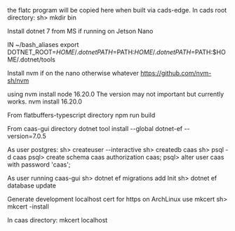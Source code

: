 the flatc program will be copied here when built via cads-edge.
In cads root directory:
sh> mkdir bin

Install dotnet 7 from MS if running on Jetson Nano

IN ~/bash_aliases
export DOTNET_ROOT=$HOME/.dotnet
PATH=$PATH:$HOME/.dotnet
PATH=$PATH:$HOME/.dotnet/tools


Install nvm if on the nano otherwise whatever
https://github.com/nvm-sh/nvm

using nvm install node 16.20.0 The version may not important but currently works.
nvm install 16.20.0

From flatbuffers-typescript directory
npm run build




From caas-gui directory
dotnet tool install --global dotnet-ef --version=7.0.5



As user postgres:
sh> createuser --interactive
sh> createdb caas
sh> psql -d caas
psql> create schema caas authorization caas;
psql> alter user caas with password 'caas';

As user running caas-gui
sh> dotnet ef migrations add Init
sh> dotnet ef database update

Generate development localhost cert for https on ArchLinux use mkcert
sh> mkcert -install

In caas directory:
mkcert localhost


